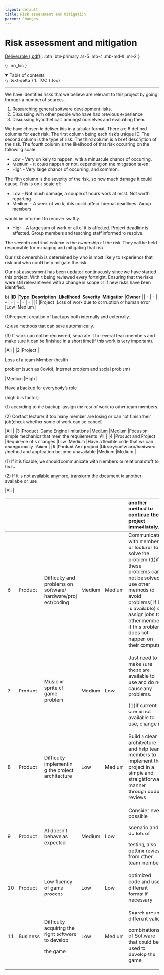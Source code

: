```yaml
---
layout: default
title: Risk assessment and mitigation
parent: Changes
---
```


# Risk assessment and mitigation

[Deliverable (.pdf)](/assets/deliverables-new/Risk2.pdf){: .btn .btn-primary .fs-5 .mb-4 .mb-md-0 .mr-2 }

{: .no_toc }

<details open markdown="block">
  <summary>
    Table of contents
  </summary>
  {: .text-delta }
1. TOC
{:toc}
</details>

---

We have identified risks that we believe are relevant to this project by going through a number of sources.

1. Researching general software development risks.
1. Discussing with other people who have had previous experience.
1. Discussing hypotheticals amongst ourselves and evaluating them.

We have chosen to deliver this in a tabular format. There are 6 defined columns for each risk. The first column being each risk’s unique ID. The second column is the type of risk. The third column is a brief description of the risk. The fourth column is the likelihood of that risk occurring on the following scale:

- Low - Very unlikely to happen, with a minuscule chance of occurring.
- Medium - It could happen or not, depending on the mitigation taken.
- High - Very large chance of occurring, and common.

The fifth column is the severity of the risk, so how much damage it could cause. This is on a scale of:

- Low - Not much damage, a couple of hours work at most. Not worth reporting
- Medium - A week of work, this could affect internal deadlines. Group members

would be informed to recover swiftly.

- High - A large sum of work or all of it is affected. Project deadline is affected. Group members and teaching staff informed to resolve.

The seventh and final column is the ownership of the risk. They will be held responsible for managing and mitigating that risk.

Our risk ownership is determined by who is most likely to experience that risk and who could help mitigate the risk.

Our risk assessment has been updated continuously since we have started this project. With it being reviewed every fortnight. Ensuring that the risks were still relevant even with a change in scope or if new risks have been identified.

b)
|**ID** |**Type** |**Description** |**Likelihood** |**Severity** |**Mitigation** |**Owner** |
| - | - | - | - | - | - | - |
|1 |Project |Loss of work due to corruption or human error |Low |Medium |<p>(1)Frequent creation of backups both internally and externally. </p><p>(2)use methods that can save automatically. </p><p>(3) If work can not be recovered, separate it to several team members and make sure it can be finished in a short time(if this work is very important). </p>|All |
|2 |Project |<p>Loss of a team Member (health </p><p>problem(such as Covid), Internet problem and social problem) </p>|Medium |High |<p>Have a backup for everybody’s role </p><p>(high bus factor) </p><p>(1) according to the backup, assign the rest of work to other team members. </p><p>(2) Contact lecturer if too many member are losing or can not finish their job(check whether some of work can be cancel) </p>|All |
|3 |Product |Game Engine limitations |Medium |Medium |Focus on simple mechanics that meet the requirements |All |
|4 |Product and Project |Requireme nt s changes |Low |Medium |Have a flexible code that we can change easily |Adam |
|5 |Product And project |Library/softw are/hardware /method and application become unavailable |Medium |Medium |<p>(1) If it is fixable, we should communicate with members or relational stuff to fix it. </p><p>(2) If it is not available anymore, transform the document to another available or use </p>|All |

|     |          |                                                                            |        |        | another method to continue the project immediately.                                                                                                                                                                                           |           |
| :-- | :------- | :------------------------------------------------------------------------- | :----- | :----- | :-------------------------------------------------------------------------------------------------------------------------------------------------------------------------------------------------------------------------------------------- | :-------- |
| 6   | Product  | Difficulty and problems on software/ hardware/proj ect/coding              | Medium | Medium | Communicate with members or lecturer to solve the problem (1)if these problems can not be solved, use other methods to avoid problems( if it is available) or assign jobs to other members if this problem does not happen on their computer. | All       |
| 7   | Product  | Music or sprite of game problem                                            | Medium | Low    | <p>Just need to make sure these are available to use and do not cause any problems. </p><p>(1)if current one is not available to use, change it. </p>                                                                                         | Tudor     |
| 8   | Product  | Difficulty implementin g the project architecture                          | Low    | Medium | Build a clear architecture and help team members to implement the project in a simple and straightforward manner through code reviews                                                                                                         | All       |
| 9   | Product  | AI doesn’t behave as expected                                              | Medium | Low    | <p>Consider every possible </p><p>scenario and do lots of </p><p>testing, also getting reviews from other team members </p>                                                                                                                   | Liu       |
| 10  | Product  | Low fluency of game process                                                | Low    | Low    | optimized code and use a different format if necessary                                                                                                                                                                                        | Arminta s |
| 11  | Business | <p>Difficulty acquiring the right software to develop </p><p>the game </p> | Low    | Medium | <p>Search around different valid </p><p>combinations of Software that could be used to develop the game </p>                                                                                                                                  | All       |
